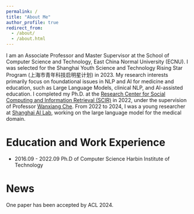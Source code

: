 ```yaml
---
permalink: /
title: "About Me"
author_profile: true
redirect_from: 
  - /about/
  - /about.html
---
```


I am an Associate Professor and Master Supervisor at the School of Computer Science and Technology, East China Normal University (ECNU). 
I was selected for the Shanghai Youth Science and Technology Rising Star Program (上海市青年科技启明星计划) in 2023.
My research interests primarily focus on foundational issues in NLP and AI for medicine and education, such as Large Language Models, clinical NLP, and AI-assisted education. 
I completed my Ph.D. at the [Research Center for Social Computing and Information Retrieval (SCIR)](https://ir.hit.edu.cn/) in 2022, under the supervision of Professor [Wanxiang Che](http://ir.hit.edu.cn/~car/). 
From 2022 to 2024, I was a young researcher at [Shanghai AI Lab](https://www.shlab.org.cn/), working on the large language model for the medical domain.

# Education and Work Experience
* 2016.09 - 2022.09  Ph.D of Computer Science  Harbin Institute of Technology

# News
One paper has been accepted by ACL 2024.
